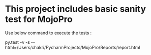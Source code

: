 # This project includes basic sanity test for MojoPro

Use below command to execute the tests :

 py.test -v -s --html=/Users/chakri/PycharmProjects/MojoPro/Reports/report.html 
